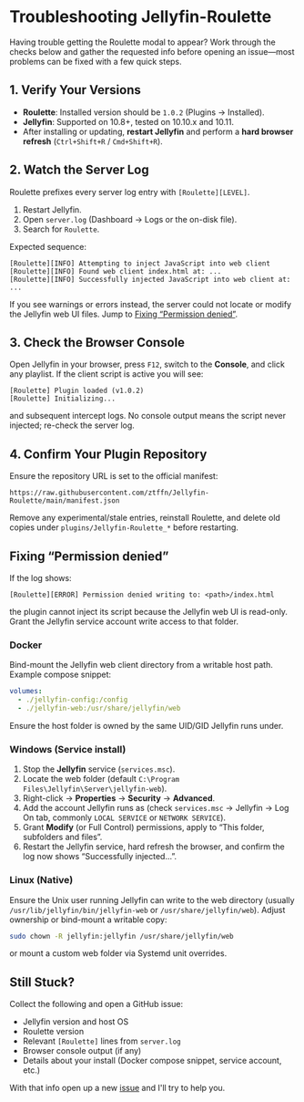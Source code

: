 # Troubleshooting Jellyfin-Roulette

Having trouble getting the Roulette modal to appear? Work through the checks below and gather the requested info before opening an issue—most problems can be fixed with a few quick steps.

## 1. Verify Your Versions
- **Roulette**: Installed version should be `1.0.2` (Plugins → Installed).
- **Jellyfin**: Supported on 10.8+, tested on 10.10.x and 10.11.
- After installing or updating, **restart Jellyfin** and perform a **hard browser refresh** (`Ctrl+Shift+R` / `Cmd+Shift+R`).

## 2. Watch the Server Log
Roulette prefixes every server log entry with `[Roulette][LEVEL]`.

1. Restart Jellyfin.
2. Open `server.log` (Dashboard → Logs or the on-disk file).
3. Search for `Roulette`.

Expected sequence:
```
[Roulette][INFO] Attempting to inject JavaScript into web client
[Roulette][INFO] Found web client index.html at: ...
[Roulette][INFO] Successfully injected JavaScript into web client at: ...
```

If you see warnings or errors instead, the server could not locate or modify the Jellyfin web UI files. Jump to [Fixing “Permission denied”](#fixing-permission-denied).

## 3. Check the Browser Console
Open Jellyfin in your browser, press `F12`, switch to the **Console**, and click any playlist. If the client script is active you will see:
```
[Roulette] Plugin loaded (v1.0.2)
[Roulette] Initializing...
```
and subsequent intercept logs. No console output means the script never injected; re-check the server log.

## 4. Confirm Your Plugin Repository
Ensure the repository URL is set to the official manifest:
```
https://raw.githubusercontent.com/ztffn/Jellyfin-Roulette/main/manifest.json
```
Remove any experimental/stale entries, reinstall Roulette, and delete old copies under `plugins/Jellyfin-Roulette_*` before restarting.

## Fixing “Permission denied”
If the log shows:
```
[Roulette][ERROR] Permission denied writing to: <path>/index.html
```
the plugin cannot inject its script because the Jellyfin web UI is read-only. Grant the Jellyfin service account write access to that folder.

### Docker
Bind-mount the Jellyfin web client directory from a writable host path. Example compose snippet:
```yaml
volumes:
  - ./jellyfin-config:/config
  - ./jellyfin-web:/usr/share/jellyfin/web
```
Ensure the host folder is owned by the same UID/GID Jellyfin runs under.

### Windows (Service install)
1. Stop the **Jellyfin** service (`services.msc`).
2. Locate the web folder (default `C:\Program Files\Jellyfin\Server\jellyfin-web`).
3. Right-click → **Properties** → **Security** → **Advanced**.
4. Add the account Jellyfin runs as (check `services.msc` → Jellyfin → Log On tab, commonly `LOCAL SERVICE` or `NETWORK SERVICE`).
5. Grant **Modify** (or Full Control) permissions, apply to “This folder, subfolders and files”.
6. Restart the Jellyfin service, hard refresh the browser, and confirm the log now shows “Successfully injected…”.

### Linux (Native)
Ensure the Unix user running Jellyfin can write to the web directory (usually `/usr/lib/jellyfin/bin/jellyfin-web` or `/usr/share/jellyfin/web`). Adjust ownership or bind-mount a writable copy:
```bash
sudo chown -R jellyfin:jellyfin /usr/share/jellyfin/web
```
or mount a custom web folder via Systemd unit overrides.

## Still Stuck?
Collect the following and open a GitHub issue:
- Jellyfin version and host OS
- Roulette version
- Relevant `[Roulette]` lines from `server.log`
- Browser console output (if any)
- Details about your install (Docker compose snippet, service account, etc.)

With that info open up a new [issue](https://github.com/ztffn/Jellyfin-Roulette/issues) and I'll try to help you.
